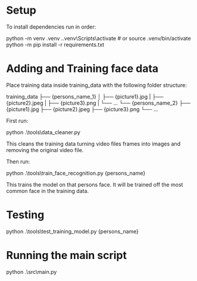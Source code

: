 # Setup

To install dependencies run in order:

python -m venv .venv
.\.venv\Scripts\activate  # or source .venv/bin/activate
python -m pip install -r requirements.txt


# Adding and Training face data

Place training data inside training_data with the following folder structure:

training_data
├── {persons_name_1}
│   ├── {picture1}.jpg
|   ├── {picture2}.jpeg
|   ├── {picture3}.png
|   └── ...
└── {persons_name_2}
    ├── {picture1}.jpg
    ├── {picture2}.jpeg
    ├── {picture3}.png
    └── ...

First run:

python .\tools\data_cleaner.py

This cleans the training data turning video files frames into images and removing the original video file.

Then run:

python .\tools\train_face_recognition.py {persons_name}

This trains the model on that persons face. It will be trained off the most common face in the training data.

# Testing

python .\tools\test_training_model.py {persons_name}


# Running the main script

python .\src\main.py
